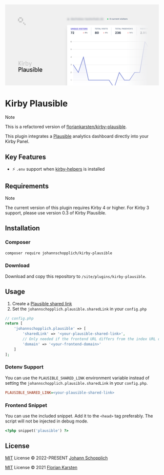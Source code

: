 ![Kirby Plausible](./.github/kirby-plausible.png)

# Kirby Plausible

> [!NOTE]
> This is a refactored version of [floriankarsten/kirby-plausible](https://github.com/floriankarsten/kirby-plausible).

This plugin integrates a [Plausible](https://plausible.io) analytics dashboard directly into your Kirby Panel.

## Key Features

- ⚡️ `.env` support when [kirby-helpers](https://github.com/johannschopplich/kirby-helpers) is installed

## Requirements

> [!NOTE]
> The current version of this plugin requires Kirby 4 or higher. For Kirby 3 support, please use version 0.3 of Kirby Plausible.

## Installation

### Composer

```bash
composer require johannschopplich/kirby-plausible
```

### Download

Download and copy this repository to `/site/plugins/kirby-plausible`.

## Usage

1. Create a [Plausible shared link](https://plausible.io/docs/shared-links)
2. Set the `johannschopplich.plausible.sharedLink` in your `config.php`

```php
// config.php
return [
    'johannschopplich.plausible' => [
        'sharedLink' => '<your-plausible-shared-link>',
        // Only needed if the frontend URL differs from the index URL of the Kirby instance
        'domain' => '<your-frontend-domain>'
    ]
];
```

### Dotenv Support

You can use the `PLAUSIBLE_SHARED_LINK` environment variable instead of setting the `johannschopplich.plausible.sharedLink` in your `config.php`.

```ini
PLAUSIBLE_SHARED_LINK=<your-plausible-shared-link>
```

### Frontend Snippet

You can use the included snippet. Add it to the `<head>` tag preferably. The script will not be injected in debug mode.

```php
<?php snippet('plausible') ?>
```

## License

[MIT](./LICENSE) License © 2022-PRESENT [Johann Schopplich](https://github.com/johannschopplich)

[MIT](./LICENSE) License © 2021 [Florian Karsten](https://github.com/floriankarsten)
